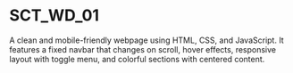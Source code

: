 # SCT_WD_01
A clean and mobile-friendly webpage using HTML, CSS, and JavaScript. It features a fixed navbar that changes on scroll, hover effects, responsive layout with toggle menu, and colorful sections with centered content.
